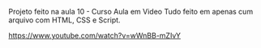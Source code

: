 Projeto feito na aula 10 - Curso Aula em Video
Tudo feito em apenas cum arquivo com HTML, CSS e Script.

https://www.youtube.com/watch?v=wWnBB-mZIvY